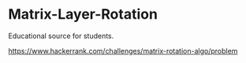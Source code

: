 # Matrix-Layer-Rotation
Educational source for students.

https://www.hackerrank.com/challenges/matrix-rotation-algo/problem
